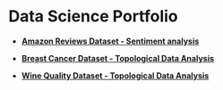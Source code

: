 # Data Science Portfolio

* [**Amazon Reviews Dataset - Sentiment analysis**](https://github.com/romiebanerjee/Portfolio-/blob/master/plots.ipynb)

* [**Breast Cancer Dataset - Topological Data Analysis**](https://github.com/romiebanerjee/Portfolio-/blob/master/Breast_Cancer_TDA.ipynb)

* [**Wine Quality Dataset - Topological Data Analysis**](https://github.com/romiebanerjee/Data-Science-Portfolio/blob/master/Wine_quality_red.ipynb)

